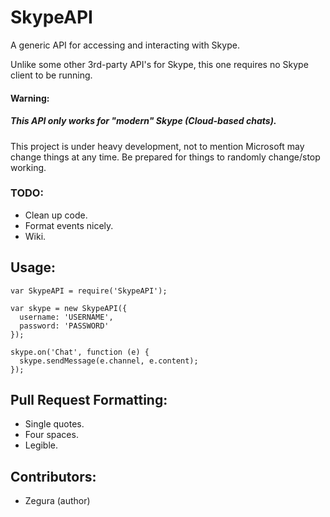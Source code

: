 # SkypeAPI
A generic API for accessing and interacting with Skype.

Unlike some other 3rd-party API's for Skype, this one requires no Skype client to be running.

#### Warning:
##### This API only works for "modern" Skype (Cloud-based chats).

This project is under heavy development, not to mention Microsoft may change things at any time.
Be prepared for things to randomly change/stop working.

### TODO:
  - Clean up code.
  - Format events nicely.
  - Wiki.
  
## Usage:

  ```
  var SkypeAPI = require('SkypeAPI');
  
  var skype = new SkypeAPI({
    username: 'USERNAME',
    password: 'PASSWORD'
  });
  
  skype.on('Chat', function (e) {
    skype.sendMessage(e.channel, e.content);
  });
  ```
  
## Pull Request Formatting:
  - Single quotes.
  - Four spaces.
  - Legible.

## Contributors:
  - Zegura (author)
